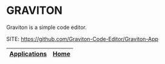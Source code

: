 # GRAVITON
 
 Graviton is a simple code editor.
 
 SITE: https://github.com/Graviton-Code-Editor/Graviton-App

 | [Applications](https://portable-linux-apps.github.io/apps.html) | [Home](https://portable-linux-apps.github.io)
 | --- | --- |
